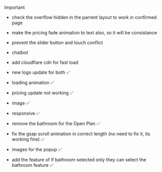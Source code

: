 Important

- check the overflow hidden in the parrent layout to work in confirmed page
- make the pricing fade animation to text also, so it will be consistance
- prevent the slider button and touch conflict
- chatbot

- add cloudflare cdn for fast load

- new logo update for both ✅
- loading animation ✅
- pricing update not working ✅
- image ✅
- responsive ✅
- remove the bathroom for the Open Plan ✅
- fix the gsap scroll animation in correct length (no need to fix it, its working fine) ✅
- images for the popup ✅
- add the feature of if bathroom selected only they can select the bathroom feature ✅
